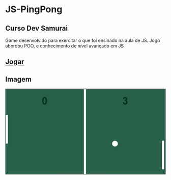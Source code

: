﻿# JS-PingPong

## Curso Dev Samurai

Game desenvolvido para exercitar o que foi ensinado na aula de JS.
Jogo abordou POO, e conhecimento de nível avançado em JS

## [Jogar](https://js-ping-pong.vercel.app)


## Imagem
![ImagemdoGame](./images//Devsamurai.png)

